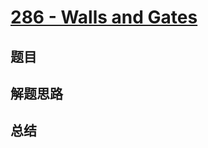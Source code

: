 # [286 - Walls and Gates](https://leetcode.com/problems/walls-and-gates/)

## 题目


## 解题思路


## 总结


